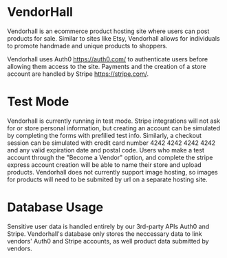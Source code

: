 # VendorHall

Vendorhall is an ecommerce product hosting site where users can post products for sale. Similar to sites like Etsy, Vendorhall allows for individuals to promote handmade and unique products to shoppers.

Vendorhall uses Auth0 https://auth0.com/ to authenticate users before allowing them access to the site. Payments and the creation of a store account are handled by Stripe https://stripe.com/.

# Test Mode

Vendorhall is currently running in test mode. Stripe integrations will not ask for or store personal information, but creating an account can be simulated by completing the forms with prefilled test info. Similarly, a checkout session can be simulated with credit card number 4242 4242 4242 4242 and any valid expiration date and postal code.
Users who make a test account through the "Become a Vendor" option, and complete the stripe express account creation will be able to name their store and upload products.
Vendorhall does not currently support image hosting, so images for products will need to be submited by url on a separate hosting site.

# Database Usage

Sensitive user data is handled entirely by our 3rd-party APIs Auth0 and Stripe. Vendorhall's database only stores the neccessary data to link vendors' Auth0 and Stripe accounts, as well product data submitted by vendors.

